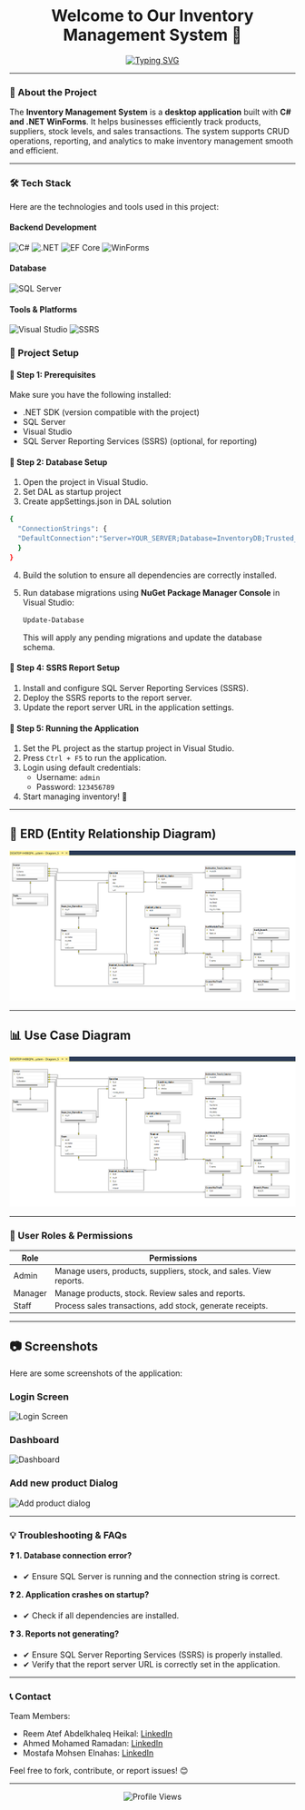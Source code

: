 <!-- Welcome Message -->
<h1 align="center">Welcome to Our Inventory Management System 👋</h1>

<!-- Typing effect for a cool introduction -->
<p align="center">
  <a href="https://git.io/typing-svg">
    <img src="https://readme-typing-svg.herokuapp.com?font=Fira+Code&pause=1000&color=F75C7E&center=true&vCenter=true&width=435&lines=Inventory+Management+System;Built+with+.NET+WinForms;Efficient+Product+Tracking" alt="Typing SVG" />
  </a>
</p>

---

### 👋 About the Project
The **Inventory Management System** is a **desktop application** built with **C# and .NET WinForms**. It helps businesses efficiently track products, suppliers, stock levels, and sales transactions. The system supports CRUD operations, reporting, and analytics to make inventory management smooth and efficient.

---

<!-- Tech Stack -->
### 🛠️ Tech Stack
Here are the technologies and tools used in this project:

#### Backend Development
<p align="left">
  <img src="https://img.shields.io/badge/C%23-239120?style=for-the-badge&logo=c-sharp&logoColor=white" alt="C#" />
  <img src="https://img.shields.io/badge/.NET-512BD4?style=for-the-badge&logo=dotnet&logoColor=white" alt=".NET" />
  <img src="https://img.shields.io/badge/Entity_Framework_Core-9B30B0?style=for-the-badge&logo=entity-framework&logoColor=white" alt="EF Core" />
  <img src="https://img.shields.io/badge/WinForms-512BD4?style=for-the-badge&logo=windows&logoColor=white" alt="WinForms" />
</p>

#### Database
<p align="left">
  <img src="https://img.shields.io/badge/SQL_Server-CC2927?style=for-the-badge&logo=microsoft-sql-server&logoColor=white" alt="SQL Server" />
</p>

#### Tools & Platforms
<p align="left">
  <img src="https://img.shields.io/badge/Visual_Studio-5C2D91?style=for-the-badge&logo=visual-studio&logoColor=white" alt="Visual Studio" />
  <img src="https://img.shields.io/badge/SQL_Server_Reporting_Services-2568C8?style=for-the-badge&logo=microsoft-sql-server-reporting-services&logoColor=white" alt="SSRS" />
</



---

### 📂 Project Setup

#### 🔹 Step 1: Prerequisites
Make sure you have the following installed:
* .NET SDK (version compatible with the project)
* SQL Server
* Visual Studio
* SQL Server Reporting Services (SSRS) (optional, for reporting)

#### 🔹 Step 2: Database Setup
1. Open the project in Visual Studio.
2. Set DAL as startup project
3. Create appSettings.json in DAL solution
```bash
{
  "ConnectionStrings": {
  "DefaultConnection":"Server=YOUR_SERVER;Database=InventoryDB;Trusted_Connection=True;"
  }
}
```
4. Build the solution to ensure all dependencies are correctly installed.
5. Run database migrations using **NuGet Package Manager Console** in Visual Studio:

    ```bash
    Update-Database
    ```

    This will apply any pending migrations and update the database schema.


#### 🔹 Step 4: SSRS Report Setup
1. Install and configure SQL Server Reporting Services (SSRS).
2. Deploy the SSRS reports to the report server.
3. Update the report server URL in the application settings.

#### 🔹 Step 5: Running the Application
1. Set the PL project as the startup project in Visual Studio.
2. Press `Ctrl + F5` to run the application.
3. Login using default credentials:
    * Username: `admin`
    * Password: `123456789`
4. Start managing inventory! 🚀

---

## 📌 ERD (Entity Relationship Diagram)

![Sample Image](https://github.com/MostafaMohsen58/ITI_Examination_System/blob/main/DB%20Schema/DB_Schema.png)

---

## 📊 Use Case Diagram

![Sample Image](https://github.com/MostafaMohsen58/ITI_Examination_System/blob/main/DB%20Schema/DB_Schema.png)




---

### 👤 User Roles & Permissions
| Role     | Permissions                                                                        |
| -------- | ---------------------------------------------------------------------------------- |
| Admin    | Manage users, products, suppliers, stock, and sales. View reports.                 |
| Manager  | Manage products, stock. Review sales and reports.                                  |
| Staff    | Process sales transactions, add stock, generate receipts.                          |

---
## 📷 Screenshots

Here are some screenshots of the application:

### Login Screen

![Login Screen](screenshots/login_screen.png)

### Dashboard

![Dashboard](screenshots/dashboard.jpg)

### Add new product Dialog

![Add product dialog](screenshots/addProduct.png)

---

### 💡 Troubleshooting & FAQs

**❓ 1. Database connection error?**
* ✔ Ensure SQL Server is running and the connection string is correct.

**❓ 2. Application crashes on startup?**
* ✔ Check if all dependencies are installed.

**❓ 3. Reports not generating?**
* ✔ Ensure SQL Server Reporting Services (SSRS) is properly installed.
* ✔ Verify that the report server URL is correctly set in the application.

---

### 📞 Contact 
Team Members:
- Reem Atef Abdelkhaleq Heikal: [LinkedIn](http://www.linkedin.com/in/reem-heikal)
- Ahmed Mohamed Ramadan: [LinkedIn](https://www.linkedin.com/in/ahmed-ramadan-28333423a/)
- Mostafa Mohsen Elnahas: [LinkedIn](https://www.linkedin.com/in/mostafa-elnahas/)  

Feel free to fork, contribute, or report issues! 😊

---

<p align="center">
  <img src="https://komarev.com/ghpvc/?username=ahmedmoramadan&label=Profile%20Views&color=F75C7E&style=flat" alt="Profile Views" />
</p>
